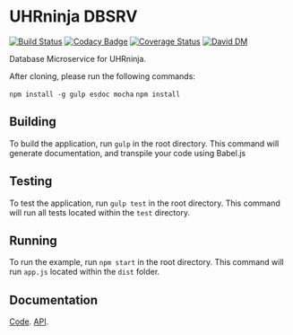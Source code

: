 # UHRninja DBSRV

[![Build Status](https://travis-ci.org/The-United-States-Of-America/ninja-backend-dbsrv.svg?branch=master)](https://travis-ci.org/The-United-States-Of-America/ninja-backend-dbsrv)
[![Codacy Badge](https://api.codacy.com/project/badge/e2b6e57cb3ad44f69e61a6a0bbe2b529)](https://www.codacy.com/app/pranav-sathy/ninja-backend-dbsrv)
[![Coverage Status](https://coveralls.io/repos/The-United-States-Of-America/ninja-backend-dbsrv/badge.svg?branch=master&service=github)](https://coveralls.io/github/The-United-States-Of-America/ninja-backend-dbsrv?branch=master)
[![David DM](https://david-dm.org/The-United-States-Of-America/ninja-backend-dbsrv.svg)](#)

Database Microservice for UHRninja.

After cloning, please run the following commands:

`npm install -g gulp esdoc mocha`
`npm install`

## Building

To build the application, run `gulp` in the root directory. This command will generate documentation, and transpile your code using Babel.js

## Testing

To test the application, run `gulp test` in the root directory. This command will run all tests located within the `test` directory.

## Running

To run the example, run `npm start` in the root directory. This command will run `app.js` located within the `dist` folder.

## Documentation

[Code](http://the-united-states-of-america.github.io/ninja-backend-dbsrv/).
[API](http://the-united-states-of-america.github.io/ninja-backend-dbsrv/api).
